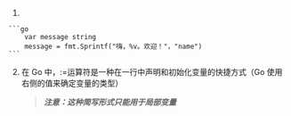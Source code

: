1. 

    ```go
        var message string 
        message = fmt.Sprintf("嗨，%v。欢迎！"，"name")
    ```
2. 在 Go 中，:=运算符是一种在一行中声明和初始化变量的快捷方式（Go 使用右侧的值来确定变量的类型）

    > ***注意：这种简写形式只能用于局部变量***